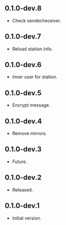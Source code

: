 ## 0.1.0-dev.8

- Check sender/receiver.

## 0.1.0-dev.7

- Reload station info.

## 0.1.0-dev.6

- Inner user for station.

## 0.1.0-dev.5

- Encrypt message.

## 0.1.0-dev.4

- Remove mirrors.

## 0.1.0-dev.3

- Future.

## 0.1.0-dev.2

- Released.

## 0.1.0-dev.1

- Initial version.
